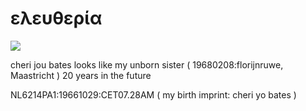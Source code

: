 # ελευθερία

![](https://github.com/nondejus/soulcatcher/blob/master/%E5%9B%97/download%20(1).jpeg)

cheri jou bates looks like my unborn sister ( 19680208:florijnruwe, Maastricht ) 20 years in the future


NL6214PA1:19661029:CET07.28AM ( my birth imprint: cheri yo bates )
